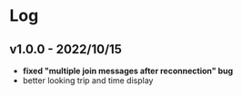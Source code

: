 # Log

## v1.0.0 - 2022/10/15

- **fixed "multiple join messages after reconnection" bug**
- better looking trip and time display
